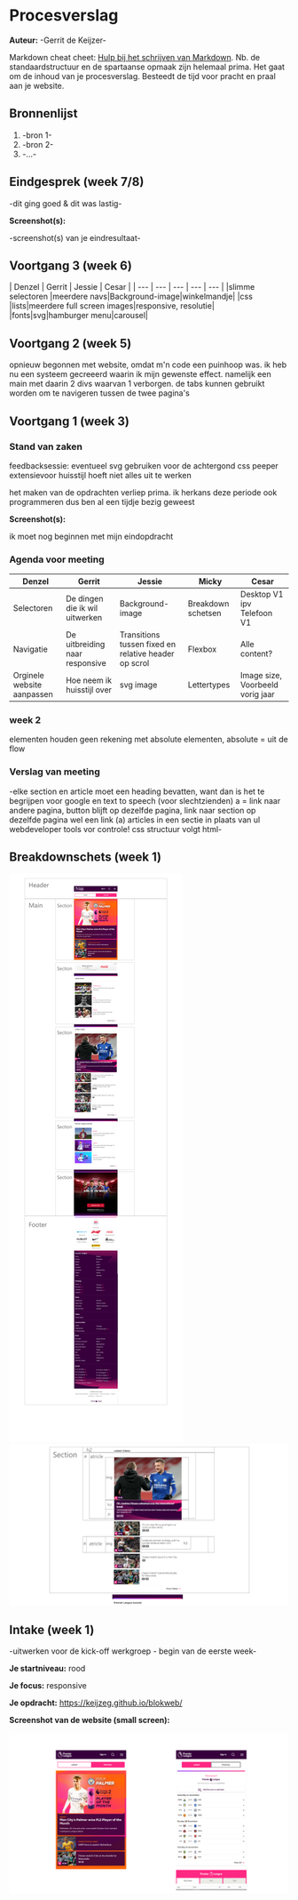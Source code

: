 # Procesverslag
**Auteur:** -Gerrit de Keijzer-

Markdown cheat cheet: [Hulp bij het schrijven van Markdown](https://github.com/adam-p/markdown-here/wiki/Markdown-Cheatsheet). Nb. de standaardstructuur en de spartaanse opmaak zijn helemaal prima. Het gaat om de inhoud van je procesverslag. Besteedt de tijd voor pracht en praal aan je website.



## Bronnenlijst
1. -bron 1-
2. -bron 2-
3. -...-



## Eindgesprek (week 7/8)

-dit ging goed & dit was lastig-

**Screenshot(s):**

-screenshot(s) van je eindresultaat-



## Voortgang 3 (week 6)
| Denzel | Gerrit | Jessie  | Cesar |
| --- | --- | --- | --- | --- |
|slimme selectoren |meerdere navs|Background-image|winkelmandje|
|css |lists|meerdere full screen images|responsive, resolutie|
|fonts|svg|hamburger menu|carousel|



## Voortgang 2 (week 5)

opnieuw begonnen met website, omdat m'n code een puinhoop was. 
ik heb nu een systeem gecreeerd waarin ik mijn gewenste effect.
namelijk een main met daarin 2 divs waarvan 1 verborgen. de tabs kunnen gebruikt worden om te navigeren tussen de twee pagina's



## Voortgang 1 (week 3)

### Stand van zaken

feedbacksessie:
eventueel svg gebruiken voor de achtergond
css peeper extensievoor huisstijl
hoeft niet alles uit te werken

het maken van de opdrachten verliep prima. ik herkans deze periode ook programmeren dus ben al een tijdje bezig geweest


**Screenshot(s):**

ik moet nog beginnen met mijn eindopdracht

### Agenda voor meeting

| Denzel | Gerrit | Jessie | Micky | Cesar |
| --- | --- | --- | --- | --- |
|Selectoren |De dingen die ik wil uitwerken|Background-image|Breakdown schetsen|Desktop V1 ipv Telefoon V1|
|Navigatie |De uitbreiding naar responsive|Transitions tussen fixed en relative header op scrol|Flexbox|Alle content?|
|Orginele website aanpassen|Hoe neem ik huisstijl over|svg image|Lettertypes|Image size, Voorbeeld vorig jaar|

### week 2
elementen houden geen rekening met absolute elementen, absolute = uit de flow

### Verslag van meeting

-elke section en article moet een heading bevatten, want dan is het te begrijpen voor google en text to speech (voor slechtzienden)
a = link naar andere pagina, button blijft op dezelfde pagina, link naar section op dezelfde pagina wel een link (a)
articles in een sectie in plaats van ul 
webdeveloper tools vor controle!
css structuur volgt html-



## Breakdownschets (week 1)

<img src="images/mainscr.png" alt="website van premier league">

<img src="images/tablescr.png" alt="website van premier league">



## Intake (week 1)
-uitwerken voor de kick-off werkgroep - begin van de eerste week-

**Je startniveau:**  rood 

**Je focus:** responsive

**Je opdracht:** https://keijzeg.github.io/blokweb/

**Screenshot van de website (small screen):**

<img src="images/bothscr.png" alt="website van premier league">

